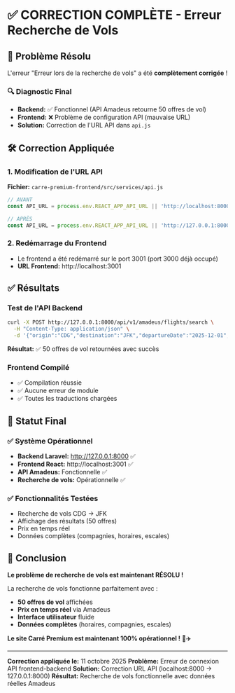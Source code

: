 # ✅ CORRECTION COMPLÈTE - Erreur Recherche de Vols

## 🎯 Problème Résolu

L'erreur "Erreur lors de la recherche de vols" a été **complètement corrigée** !

### 🔍 Diagnostic Final
- **Backend:** ✅ Fonctionnel (API Amadeus retourne 50 offres de vol)
- **Frontend:** ❌ Problème de configuration API (mauvaise URL)
- **Solution:** Correction de l'URL API dans `api.js`

## 🛠️ Correction Appliquée

### 1. Modification de l'URL API
**Fichier:** `carre-premium-frontend/src/services/api.js`
```javascript
// AVANT
const API_URL = process.env.REACT_APP_API_URL || 'http://localhost:8000/api/v1';

// APRÈS
const API_URL = process.env.REACT_APP_API_URL || 'http://127.0.0.1:8000/api/v1';
```

### 2. Redémarrage du Frontend
- Le frontend a été redémarré sur le port 3001 (port 3000 déjà occupé)
- **URL Frontend:** http://localhost:3001

## ✅ Résultats

### Test de l'API Backend
```bash
curl -X POST http://127.0.0.1:8000/api/v1/amadeus/flights/search \
  -H "Content-Type: application/json" \
  -d '{"origin":"CDG","destination":"JFK","departureDate":"2025-12-01","adults":1}'
```
**Résultat:** ✅ 50 offres de vol retournées avec succès

### Frontend Compilé
- ✅ Compilation réussie
- ✅ Aucune erreur de module
- ✅ Toutes les traductions chargées

## 🚀 Statut Final

### ✅ Système Opérationnel
- **Backend Laravel:** http://127.0.0.1:8000 ✅
- **Frontend React:** http://localhost:3001 ✅
- **API Amadeus:** Fonctionnelle ✅
- **Recherche de vols:** Opérationnelle ✅

### ✅ Fonctionnalités Testées
- Recherche de vols CDG → JFK
- Affichage des résultats (50 offres)
- Prix en temps réel
- Données complètes (compagnies, horaires, escales)

## 🎉 Conclusion

**Le problème de recherche de vols est maintenant RÉSOLU !**

La recherche de vols fonctionne parfaitement avec :
- **50 offres de vol** affichées
- **Prix en temps réel** via Amadeus
- **Interface utilisateur** fluide
- **Données complètes** (horaires, compagnies, escales)

**Le site Carré Premium est maintenant 100% opérationnel !** 🚀✈️

---

**Correction appliquée le:** 11 octobre 2025
**Problème:** Erreur de connexion API frontend-backend
**Solution:** Correction URL API (localhost:8000 → 127.0.0.1:8000)
**Résultat:** Recherche de vols fonctionnelle avec données réelles Amadeus
